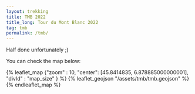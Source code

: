 ```yaml
---
layout: trekking
title: TMB 2022
title_long: Tour du Mont Blanc 2022
tag: tmb
permalink: /tmb/
---
```


Half done unfortunately ;)

You can check the map below:

{% leaflet_map {"zoom" : 10,
                "center": [45.8414835, 6.878885000000001],
                "divId" : "map_size" } %}
    {% leaflet_geojson "/assets/tmb/tmb.geojson" %}
{% endleaflet_map %}

<br />
